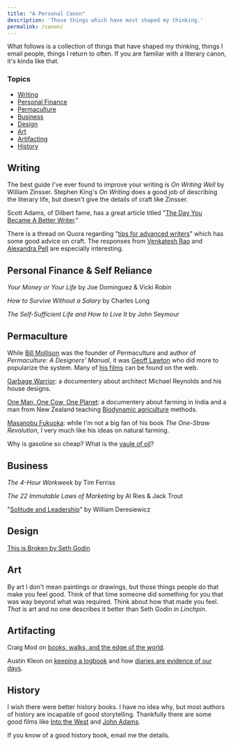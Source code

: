```yaml
---
title: "A Personal Canon"
description: 'Those things which have most shaped my thinking.'
permalink: /canon/
---
```


What follows is a collection of things that have shaped my thinking, things I email people, things I return to often. If you are familiar with a literary canon, it's kinda like that.

<div class="row">

  <div class="canon-contents">
    <h3>Topics</h3>
    <ul>
      <li><a href="#writing">Writing</a></li>
      <li><a href="#personal-finance--self-reliance">Personal Finance</a></li>
      <li><a href="#permaculture">Permaculture</a></li>
      <li><a href="#business">Business</a></li>
      <li><a href="#design">Design</a></li>
      <li><a href="#art">Art</a></li>
      <li><a href="#artifacting">Artifacting</a></li>
      <li><a href="#history">History</a></li>
    </ul>
  </div>

</div>

## Writing

The best guide I've ever found to improve your writing is _On Writing Well_ by William Zinsser. Stephen King's _On Writing_ does a good job of describing the literary life, but doesn't give the details of craft like Zinsser.

Scott Adams, of Dilbert fame, has a great article titled "[The Day You Became A Better Writer](http://dilbertblog.typepad.com/the_dilbert_blog/2007/06/the_day_you_bec.html)."

There is a thread on Quora regarding "[tips for advanced writers](https://www.quora.com/What-are-some-tips-for-advanced-writers-How-do-you-push-your-writing-into-excellency-territory)" which has some good advice on craft. The responses from [Venkatesh Rao](https://www.quora.com/What-are-some-tips-for-advanced-writers-How-do-you-push-your-writing-into-excellency-territory/answer/Venkatesh-Rao) and [Alexandra Pell](https://www.quora.com/What-are-some-tips-for-advanced-writers-How-do-you-push-your-writing-into-excellency-territory/answer/Alexandra-Pell) are especially interesting.

## Personal Finance & Self Reliance

_Your Money or Your Life_ by Joe Dominguez & Vicki Robin

_How to Survive Without a Salary_ by Charles Long

_The Self-Sufficient Life and How to Live It_ by John Seymour

## Permaculture

While [Bill Mollison](https://en.wikipedia.org/wiki/Bill_Mollison) was the founder of Permaculture and author of _Permaculture: A Designers' Manual_, it was [Geoff Lawton](https://en.wikipedia.org/wiki/Geoff_Lawton) who did more to popularize the system. Many of [his films](https://en.wikipedia.org/wiki/Geoff_Lawton#Films) can be found on the web.

[Garbage Warrior](http://www.garbagewarrior.com/): a documentery about architect Michael Reynolds and his house designs.

[One Man, One Cow, One Planet](https://www.imdb.com/title/tt1201582/): a documentery about farming in India and a man from New Zealand teaching [Biodynamic agriculture](https://en.wikipedia.org/wiki/Biodynamic_agriculture) methods.

[Masanobu Fukuoka](https://en.wikipedia.org/wiki/Masanobu_Fukuoka): while I'm not a big fan of his book _The One-Straw Revolution_, I very much like his ideas on natural farming.

Why is gasoline so cheap? What is the [vaule of oil](https://www.youtube.com/watch?v=0agWKj966Ho)?

## Business

_The 4-Hour Workweek_ by Tim Ferriss

_The 22 Immutable Laws of Marketing_ by Al Ries & Jack Trout

"[Solitude and Leadership](https://theamericanscholar.org/solitude-and-leadership/)" by William Deresiewicz

## Design

[This is Broken by Seth Godin](https://www.ted.com/talks/seth_godin_this_is_broken_1)

## Art

By art I don't mean paintings or drawings, but those things people do that make you feel good. Think of that time someone did something for you that was way beyond what was required. Think about how that made you feel. _That_ is art and no one describes it better than Seth Godin in _Linchpin_.

## Artifacting

Craig Mod on [books, walks, and the edge of the world](https://medium.com/@craigmod/books-experiences-and-the-edges-of-our-world-4e18d1fb8e58).

Austin Kleon on [keeping a logbook](https://austinkleon.com/2010/01/31/logbook/) and how [diaries are evidence of our days](https://austinkleon.com/2017/11/29/evidence/).

## History

I wish there were better history books. I have no idea why, but most authors of history are incapable of good storytelling. Thankfully there are some good films like [Into the West](https://en.wikipedia.org/wiki/Into_the_West_(miniseries)) and [John Adams](https://en.wikipedia.org/wiki/John_Adams_(miniseries)).

If you know of a good history book, email me the details.
